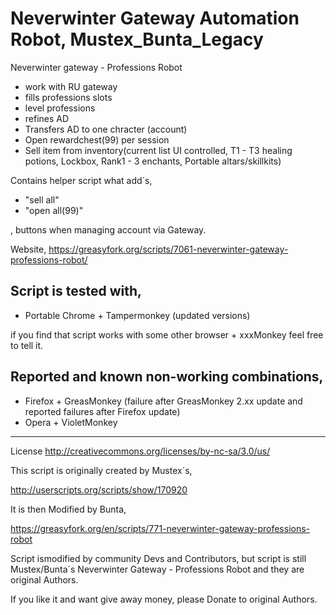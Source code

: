 Neverwinter Gateway Automation Robot, Mustex_Bunta_Legacy
========================================================

Neverwinter gateway - Professions Robot 

+ work with RU gateway
+ fills professions slots
+ level professions
+ refines AD
+ Transfers AD to one chracter (account)
+ Open rewardchest(99) per session
+ Sell item from inventory(current list UI controlled, T1 - T3 healing potions, Lockbox, Rank1 - 3 enchants, Portable altars/skillkits)

Contains helper script what add´s,

+ "sell all" 
+ "open all(99)"

, buttons when managing account via Gateway.

Website, https://greasyfork.org/scripts/7061-neverwinter-gateway-professions-robot/

Script is tested with,
----------------------
+ Portable Chrome + Tampermonkey (updated versions)


if you find that script works with some other browser + xxxMonkey feel free to tell it.

Reported and known non-working combinations,
--------------------------------------------
+ Firefox + GreasMonkey (failure after GreasMonkey 2.xx update and reported failures after Firefox update)
+ Opera + VioletMonkey 

* * *
License http://creativecommons.org/licenses/by-nc-sa/3.0/us/

This script is originally created by Mustex´s,

http://userscripts.org/scripts/show/170920

It is then Modified by Bunta,

https://greasyfork.org/en/scripts/771-neverwinter-gateway-professions-robot 

Script ismodified by community Devs and Contributors, 
but script is still Mustex/Bunta´s Neverwinter Gateway - Professions Robot and they are original Authors. 


If you like it and want give away money, please Donate to original Authors.
